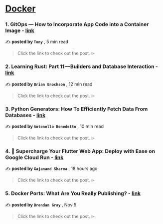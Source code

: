 
<h1><a href=https://medium.com/tag/docker/recommended target="_blank" rel="noopener noreferrer">Docker</a></h1>
<h3>1. GitOps — How to Incorporate App Code into a Container Image - <a href=https://medium.com/@tonylixu/gitops-how-to-incorporate-app-code-into-a-container-image-63f6adfc5581?source=tag_recommended_feed---------0-84----------docker----------1acb3219_1542_4c3b_b4f2_4d665b97be14------- target="_blank" rel="noopener noreferrer">link</a></h3>

✍️ **posted by `Tony`** <date> , 5 min read</date>

<blockquote>Click the link to check out the post. ⌲</blockquote>

<h3>2. Learning Rust: Part 11 — Builders and Database Interaction - <a href=https://medium.com/gitconnected/learning-rust-part-11-builders-and-database-interaction-2c1f3207b6a2?source=tag_recommended_feed---------1-107----------docker----------1acb3219_1542_4c3b_b4f2_4d665b97be14------- target="_blank" rel="noopener noreferrer">link</a></h3>

✍️ **posted by `Brian Enochson`** <date> , 12 min read</date>

<blockquote>Click the link to check out the post. ⌲</blockquote>

<h3>3. Python Generators: How To Efficiently Fetch Data From Databases - <a href=https://medium.com/gitconnected/python-generators-how-to-efficiently-fetch-data-from-databases-25f1947f56c0?source=tag_recommended_feed---------2-85----------docker----------1acb3219_1542_4c3b_b4f2_4d665b97be14------- target="_blank" rel="noopener noreferrer">link</a></h3>

✍️ **posted by `Antonello Benedetto`** <date> , 10 min read</date>

<blockquote>Click the link to check out the post. ⌲</blockquote>

<h3>4. 🚀 Supercharge Your Flutter Web App: Deploy with Ease on Google Cloud Run - <a href=https://medium.com/@gajuhere/supercharge-your-flutter-web-app-deploy-with-ease-on-google-cloud-run-ed80e1865c72?source=tag_recommended_feed---------3-84----------docker----------1acb3219_1542_4c3b_b4f2_4d665b97be14------- target="_blank" rel="noopener noreferrer">link</a></h3>

✍️ **posted by `Gajanand Sharma`** <date> , 18 hours ago</date>

<blockquote>Click the link to check out the post. ⌲</blockquote>

<h3>5. Docker Ports: What Are You Really Publishing? - <a href=https://medium.com/@caring_lion_hedgehog_829/docker-ports-what-are-you-really-publishing-df473669093c?source=tag_recommended_feed---------4-107----------docker----------1acb3219_1542_4c3b_b4f2_4d665b97be14------- target="_blank" rel="noopener noreferrer">link</a></h3>

✍️ **posted by `Brendan Gray`** <date> , Nov 5</date>

<blockquote>Click the link to check out the post. ⌲</blockquote>

